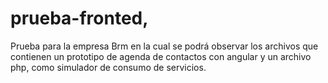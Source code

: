 # prueba-fronted,
Prueba para la empresa Brm en la cual se podrá observar los archivos que contienen un prototipo de agenda de contactos con angular y un archivo php, como simulador de consumo 
de servicios.


